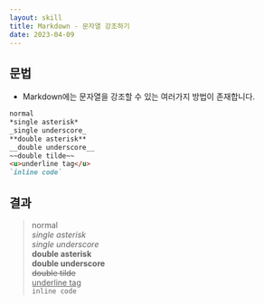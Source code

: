 ```yaml
---
layout: skill
title: Markdown - 문자열 강조하기
date: 2023-04-09
---
```



## 문법

- Markdown에는 문자열을 강조할 수 있는 여러가지 방법이 존재합니다.

```markdown
normal   
*single asterisk*   
_single underscore_   
**double asterisk**   
__double underscore__   
~~double tilde~~   
<u>underline tag</u>
`inline code`
```


## 결과

> normal   
> *single asterisk*   
> _single underscore_   
> **double asterisk**   
> __double underscore__   
> ~~double tilde~~   
> <u>underline tag</u>   
> `inline code`
